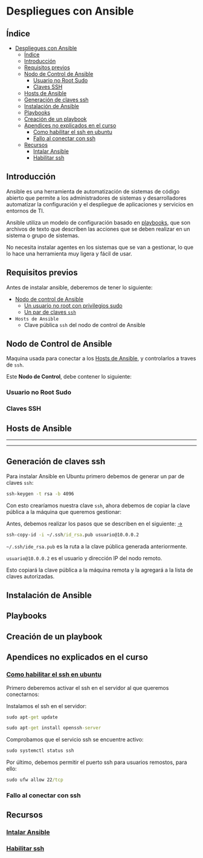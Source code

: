 # Despliegues con Ansible

## Índice
- [Despliegues con Ansible](#despliegues-con-ansible)
  - [Índice](#índice)
  - [Introducción](#introducción)
  - [Requisitos previos](#requisitos-previos)
  - [Nodo de Control de Ansible](#nodo-de-control-de-ansible)
    - [Usuario no Root Sudo](#usuario-no-root-sudo)
    - [Claves SSH](#claves-ssh)
  - [Hosts de Ansible](#hosts-de-ansible)
  - [Generación de claves ssh](#generación-de-claves-ssh)
  - [Instalación de Ansible](#instalación-de-ansible)
  - [Playbooks](#playbooks)
  - [Creación de un playbook](#creación-de-un-playbook)
  - [Apendices no explicados en el curso](#apendices-no-explicados-en-el-curso)
    - [Como habilitar el ssh en ubuntu](#como-habilitar-el-ssh-en-ubuntu)
    - [Fallo al conectar con ssh](#fallo-al-conectar-con-ssh)
  - [Recursos](#recursos)
    - [Intalar Ansible](#intalar-ansible)
    - [Habilitar ssh](#habilitar-ssh)

## Introducción

Ansible es una herramienta de automatización de sistemas de código abierto que permite a los administradores de sistemas y desarrolladores automatizar la configuración y el despliegue de aplicaciones y servicios en entornos de TI.

Ansible utiliza un modelo de configuración basado en [playbooks](#playbooks), que son archivos de texto que describen las acciones que se deben realizar en un sistema o grupo de sistemas.

No necesita instalar agentes en los sistemas que se van a gestionar, lo que lo hace una herramienta muy ligera y fácil de usar.

## Requisitos previos

Antes de instalar ansible, deberemos de tener lo siguiente:

- [Nodo de control de Ansible](#nodo-de-control-de-ansible)
  - [Un usuario no root con privilegios sudo](#usuario-no-root-sudo)
  - [Un par de claves `ssh`](#claves-ssh)
- `Hosts de Ansible`
  - Clave pública `ssh` del nodo de control de Ansible

## Nodo de Control de Ansible

Maquina usada para conectar a los [Hosts de Ansible](#hosts-de-ansible), y controlarlos a traves de `ssh`.

Este **Nodo de Control**, debe contener lo siguiente:

### Usuario no Root Sudo

### Claves SSH

## Hosts de Ansible


------------
------------
## Generación de claves ssh

Para instalar Ansible en Ubuntu primero debemos de generar un par de claves `ssh`:

``` cmd
ssh-keygen -t rsa -b 4096
```

Con esto crearíamos nuestra clave `ssh`, ahora debemos de copiar la clave pública a la máquina que queremos gestionar:

Antes, debemos realizar los pasos que se describen en el siguiente: [->](#como-habilitar-el-ssh-en-ubuntu)

``` cmd
ssh-copy-id -i ~/.ssh/id_rsa.pub usuario@10.0.0.2
```

`~/.ssh/ide_rsa.pub` es la ruta a la clave pública generada anteriormente.

`usuario@10.0.0.2` es el usuario y dirección IP del nodo remoto.

Esto copiará la clave pública a la máquina remota y la agregará a la lista de claves autorizadas.

## Instalación de Ansible

## Playbooks

## Creación de un playbook

## Apendices no explicados en el curso

### [Como habilitar el ssh en ubuntu](#habilitar-ssh)

Primero deberemos activar el ssh en el servidor al que queremos conectarnos:

Instalamos el ssh en el servidor:

``` cmd
sudo apt-get update
```

``` cmd
sudo apt-get install openssh-server
```

Comprobamos que el servicio ssh se encuentre activo:

``` cmd
sudo systemctl status ssh
```

Por último, debemos permitir el puerto ssh para usuarios remostos, para ello:

``` cmd
sudo ufw allow 22/tcp
```

### Fallo al conectar con ssh

## Recursos

### [Intalar Ansible](https://www.digitalocean.com/community/tutorials/how-to-install-and-configure-ansible-on-ubuntu-20-04-es)

### [Habilitar ssh](https://es.dade2.net/como-habilitar-el-servidor-ssh-en-ubuntu-22-04/)